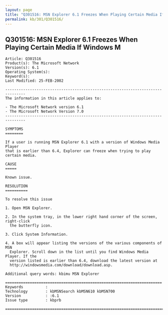 ```yaml
---
layout: page
title: "Q301516: MSN Explorer 6.1 Freezes When Playing Certain Media If Windows M"
permalink: kb/301/Q301516/
---
```


## Q301516: MSN Explorer 6.1 Freezes When Playing Certain Media If Windows M

	Article: Q301516
	Product(s): The Microsoft Network
	Version(s): 6.1
	Operating System(s): 
	Keyword(s): 
	Last Modified: 25-FEB-2002
	
	-------------------------------------------------------------------------------
	The information in this article applies to:
	
	- The Microsoft Network version 6.1 
	- The Microsoft Network Version 7.0 
	-------------------------------------------------------------------------------
	
	SYMPTOMS
	========
	
	If a user is running MSN Explorer 6.1 with a version of Windows Media Player
	that is earlier than 6.4, Explorer can freeze when trying to play certain media.
	
	CAUSE
	=====
	
	Known issue.
	
	RESOLUTION
	==========
	
	To resolve this issue
	
	1. Open MSN Explorer.
	
	2. In the system tray, in the lower right hand corner of the screen, right-click
	  the butterfly icon.
	
	3. Click System Information.
	
	4. A box will appear listing the versions of the various components of MSN
	  Explorer. Scroll down in the list until you find Windows Media Player. If the
	  version listed is earlier than 6.4, download the latest version at
	  http://windowsmedia.com/download/download.asp.
	
	Additional query words: kbimu MSN Explorer
	
	======================================================================
	Keywords          :  
	Technology        : kbMSNSearch kbMSN610 kbMSN700
	Version           : :6.1
	Issue type        : kbprb
	
	=============================================================================
	
